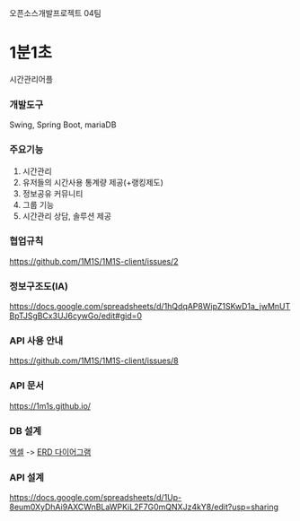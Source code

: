 오픈소스개발프로젝트 04팀

# 1분1초
시간관리어플
### 개발도구
Swing, Spring Boot, mariaDB
### 주요기능
1. 시간관리
2. 유저들의 시간사용 통계량 제공(+랭킹제도)
3. 정보공유 커뮤니티
4. 그룹 기능
5. 시간관리 상담, 솔루션 제공
### 협업규칙
https://github.com/1M1S/1M1S-client/issues/2
### 정보구조도(IA)
https://docs.google.com/spreadsheets/d/1hQdqAP8WipZ1SKwD1a_jwMnUTBpTJSgBCx3UJ6cywGo/edit#gid=0
### API 사용 안내
https://github.com/1M1S/1M1S-client/issues/8
### API 문서
https://1m1s.github.io/
### DB 설계
[엑셀](https://docs.google.com/spreadsheets/d/1Uga-Tb9KF_MPLcB1_6BPCuiY6ssJBIthgssPOSd58qc/edit#gid=0) -> [ERD 다이어그램](https://github.com/chisan01/TIL/blob/main/oss_dev_project/1M1S_DB.pdf)
### API 설계
https://docs.google.com/spreadsheets/d/1Up-8eum0XyDhAi9AXCWnBLaWPKiL2F7G0mQNXJz4kY8/edit?usp=sharing
